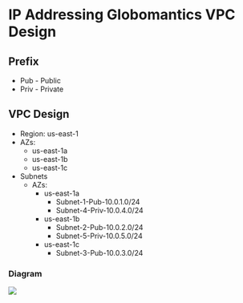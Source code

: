 # IP Addressing Globomantics VPC Design

## Prefix
* Pub - Public
* Priv - Private

## VPC Design
* Region: us-east-1
* AZs:
  * us-east-1a
  * us-east-1b
  * us-east-1c
* Subnets
  * AZs:
    * us-east-1a
      * Subnet-1-Pub-10.0.1.0/24
      * Subnet-4-Priv-10.0.4.0/24
    * us-east-1b
      * Subnet-2-Pub-10.0.2.0/24
      * Subnet-5-Priv-10.0.5.0/24
    * us-east-1c
      * Subnet-3-Pub-10.0.3.0/24
      
### Diagram
[<img src="https://i.imgur.com/tYweZH2.png">](https://i.imgur.com/tYweZH2.png)
